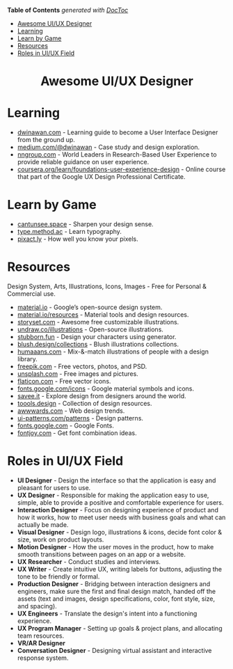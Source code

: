 <!-- START doctoc generated TOC please keep comment here to allow auto update -->
<!-- DON'T EDIT THIS SECTION, INSTEAD RE-RUN doctoc TO UPDATE -->
**Table of Contents**  *generated with [DocToc](https://github.com/thlorenz/doctoc)*

- [Awesome UI/UX Designer](#awesome-uiux-designer)
- [Learning](#learning)
- [Learn by Game](#learn-by-game)
- [Resources](#resources)
- [Roles in UI/UX Field](#roles-in-uiux-field)

<!-- END doctoc generated TOC please keep comment here to allow auto update -->

<div align="center">
    <h1>Awesome UI/UX Designer</h1>
</div>

# Learning
- [dwinawan.com](https://www.dwinawan.com) - Learning guide to become a User Interface Designer from the ground up.
- [medium.com/@dwinawan](https://medium.com/@dwinawan) - Case study and design exploration.
- [nngroup.com](https://www.nngroup.com/) - World Leaders in Research-Based User Experience to provide reliable guidance on user experience.
- [coursera.org/learn/foundations-user-experience-design](https://www.coursera.org/learn/foundations-user-experience-design) - Online course that part of the Google UX Design Professional Certificate.

# Learn by Game
- [cantunsee.space](https://cantunsee.space/) - Sharpen your design sense.
- [type.method.ac](https://type.method.ac/) - Learn typography.
- [pixact.ly](https://pixact.ly/) - How well you know your pixels.

# Resources
Design System, Arts, Illustrations, Icons, Images - Free for Personal & Commercial use.
- [material.io](https://m3.material.io/) - Google’s open-source design system.
- [material.io/resources](https://m2.material.io/resources) - Material tools and design resources.
- [storyset.com](https://storyset.com/) - Awesome free customizable illustrations.
- [undraw.co/illustrations](https://undraw.co/illustrations) - Open-source illustrations.
- [stubborn.fun](https://stubborn.fun/) - Design your characters using generator.
- [blush.design/collections](https://blush.design/collections) - Blush illustrations collections.
- [humaaans.com](https://humaaans.com/) - Mix-&-match illustrations of people with a design library.
- [freepik.com](https://www.freepik.com/) - Free vectors, photos, and PSD.
- [unsplash.com](https://unsplash.com/) - Free images and pictures.
- [flaticon.com](https://www.flaticon.com/) - Free vector icons.
- [fonts.google.com/icons](https://fonts.google.com/icons) - Google material symbols and icons.
- [savee.it](https://savee.it/) - Explore design from designers around the world.
- [toools.design](https://www.toools.design/) - Collection of design resources.
- [awwwards.com](https://www.awwwards.com/) - Web design trends.
- [ui-patterns.com/patterns](https://ui-patterns.com/patterns) - Design patterns.
- [fonts.google.com](https://fonts.google.com/) - Google Fonts.
- [fontjoy.com](https://fontjoy.com/) - Get font combination ideas.

# Roles in UI/UX Field
- **UI Designer** - Design the interface so that the application is easy and pleasant for users to use.
- **UX Designer** - Responsible for making the application easy to use, simple, able to provide a positive and comfortable experience for users.
- **Interaction Designer** - Focus on designing experience of product and how it works, how to meet user needs with business goals and what can actually be made.
- **Visual Designer** - Design logo, illustrations & icons, decide font color & size, work on product layouts.
- **Motion Designer** - How the user moves in the product, how to make smooth transitions between pages on an app or a website.
- **UX Researcher** - Conduct studies and interviews.
- **UX Writer** - Create intuitive UX, writing labels for buttons, adjusting the tone to be friendly or formal.
- **Production Designer** - Bridging between interaction designers and engineers, make sure the first and final design match, handed off the assets (text and images, design specifications, color, font style, size, and spacing).
- **UX Engineers** - Translate the design's intent into a functioning experience.
- **UX Program Manager** - Setting up goals & project plans, and allocating team resources.
- **VR/AR Designer**
- **Conversation Designer** - Designing virtual assistant and interactive response system.
